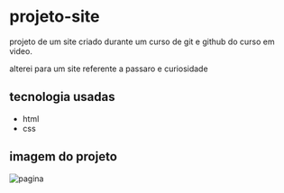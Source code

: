 # projeto-site
 projeto de um site criado durante um curso de git e github do curso em video. 

 alterei para um site referente a passaro e curiosidade


 ## tecnologia usadas
 - html
 - css


 ## imagem do projeto
 

![pagina](https://github.com/dorffdaniel/projeto-site/assets/157518994/1753d99b-643f-4883-8c40-9ff996eb4957)
